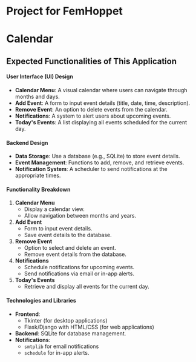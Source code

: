 # Project for FemHoppet
 
# Calendar
 
## Expected Functionalities of This Application
 
#### **User Interface (UI) Design**
- **Calendar Menu**: A visual calendar where users can navigate through months and days.
- **Add Event**: A form to input event details (title, date, time, description).
- **Remove Event**: An option to delete events from the calendar.
- **Notifications**: A system to alert users about upcoming events.
- **Today's Events**: A list displaying all events scheduled for the current day.
 
#### **Backend Design**
- **Data Storage**: Use a database (e.g., SQLite) to store event details.
- **Event Management**: Functions to add, remove, and retrieve events.
- **Notification System**: A scheduler to send notifications at the appropriate times.
 
#### **Functionality Breakdown**
1. **Calendar Menu**
    - Display a calendar view.
    - Allow navigation between months and years.
2. **Add Event**
    - Form to input event details.
    - Save event details to the database.
3. **Remove Event**
    - Option to select and delete an event.
    - Remove event details from the database.
4. **Notifications**
    - Schedule notifications for upcoming events.
    - Send notifications via email or in-app alerts.
5. **Today's Events**
    - Retrieve and display all events for the current day.
 
#### **Technologies and Libraries**
- **Frontend**:
  - Tkinter (for desktop applications)
  - Flask/Django with HTML/CSS (for web applications)
- **Backend**: SQLite for database management.
- **Notifications**:
  - `smtplib` for email notifications
  - `schedule` for in-app alerts.
 
 
